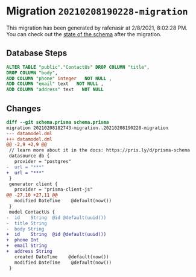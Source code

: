 # Migration `20210208190228-migration`

This migration has been generated by rafenasir at 2/8/2021, 8:02:28 PM.
You can check out the [state of the schema](./schema.prisma) after the migration.

## Database Steps

```sql
ALTER TABLE "public"."ContactUs" DROP COLUMN "title",
DROP COLUMN "body",
ADD COLUMN "phone" integer   NOT NULL ,
ADD COLUMN "email" text   NOT NULL ,
ADD COLUMN "address" text   NOT NULL 
```

## Changes

```diff
diff --git schema.prisma schema.prisma
migration 20210208182743-migration..20210208190228-migration
--- datamodel.dml
+++ datamodel.dml
@@ -2,9 +2,9 @@
 // learn more about it in the docs: https://pris.ly/d/prisma-schema
 datasource db {
   provider = "postgres"
-  url = "***"
+  url = "***"
 }
 generator client {
   provider = "prisma-client-js"
@@ -27,10 +27,11 @@
   modified DateTime    @default(now())
 }
 model ContactUs {
-  id    String  @id @default(uuid())
-  title String
-  body String
+  id    String  @id @default(uuid()) 
+  phone Int
+  email String
+  address String
   created DateTime    @default(now())
   modified DateTime    @default(now())
 }
```


